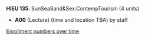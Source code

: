 **HIEU 135**: SunSeaSand&Sex:ContempTourism (4 units)

- **A00** (Lecture) (time and location TBA) by staff

[Enrollment numbers over time](./HIEU135.tsv)
